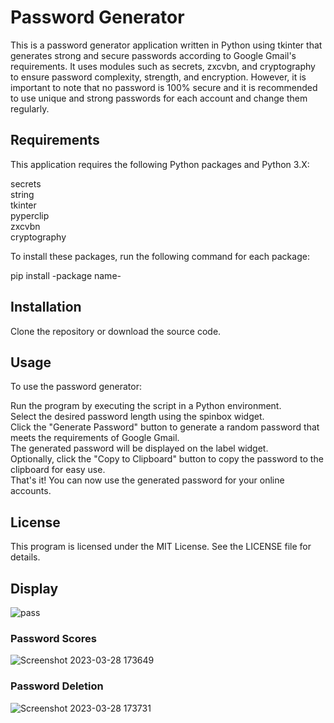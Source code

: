 # Password Generator
This is a password generator application written in Python using tkinter that generates strong and secure passwords according to Google Gmail's requirements. It uses modules such as secrets, zxcvbn, and cryptography to ensure password complexity, strength, and encryption. However, it is important to note that no password is 100% secure and it is recommended to use unique and strong passwords for each account and change them regularly.

## Requirements
This application requires the following Python packages and Python 3.X:

secrets  
string  
tkinter  
pyperclip  
zxcvbn  
cryptography  

To install these packages, run the following command for each package:

pip install -package name-

## Installation
Clone the repository or download the source code.  

## Usage
To use the password generator:

Run the program by executing the script in a Python environment.  
Select the desired password length using the spinbox widget.  
Click the "Generate Password" button to generate a random password that meets the requirements of Google Gmail.  
The generated password will be displayed on the label widget.  
Optionally, click the "Copy to Clipboard" button to copy the password to the clipboard for easy use.  
That's it! You can now use the generated password for your online accounts.  
## License
This program is licensed under the MIT License. See the LICENSE file for details.

## Display

![pass](https://user-images.githubusercontent.com/82400181/228396844-1f772655-fee9-4096-9f65-4cf05cf6d457.jpg)

### Password Scores

 ![Screenshot 2023-03-28 173649](https://user-images.githubusercontent.com/82400181/228396938-d57943a4-8685-4d09-b6fa-309f6b6cb152.jpg)

### Password Deletion

![Screenshot 2023-03-28 173731](https://user-images.githubusercontent.com/82400181/228397004-4ab0c815-af0a-4172-85ab-95ea5d94ca11.jpg)

